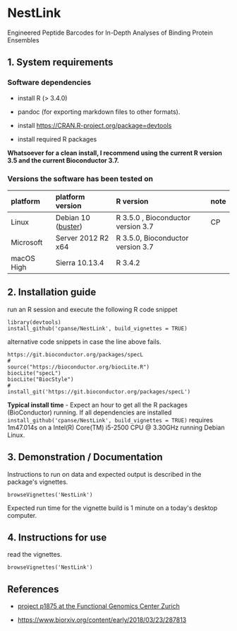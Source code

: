 # NestLink

Engineered Peptide Barcodes for In-Depth Analyses of Binding Protein Ensembles


## 1. System requirements


### Software dependencies
- install R (> 3.4.0)

- pandoc (for exporting markdown files to other formats).

- install https://CRAN.R-project.org/package=devtools

- install required R packages

**Whatsoever for a clean install, I recommend using the current R version 3.5 and the current Bioconductor 3.7.**

### Versions the software has been tested on

|platform|platform version|R version|note|
| :------- |:---------------| :-------|:------- |
|Linux     | Debian 10 ([buster](https://www.debian.org/releases/testing/releasenotes)) | R 3.5.0 , Bioconductor version 3.7| CP |
|Microsoft |Server 2012 R2 x64| R 3.5.0, Bioconductor version 3.7||
| macOS High| Sierra 10.13.4| R 3.4.2||


## 2. Installation guide

run an R session and execute the following R code snippet

```{r}
library(devtools)
install_github('cpanse/NestLink', build_vignettes = TRUE)
```

alternative code snippets in case the line above fails.
```{r}
https://git.bioconductor.org/packages/specL
#
source("https://bioconductor.org/biocLite.R")
biocLite("specL")
biocLite("BiocStyle")
#
install_git('https://git.bioconductor.org/packages/specL')

```

**Typical install time** - 
Expect an hour to get all the R packages (BioConductor) running. 
If all dependencies are installed 
`install_github('cpanse/NestLink', build_vignettes = TRUE)` requires 1m47.014s 
on a Intel(R) Core(TM) i5-2500 CPU @ 3.30GHz running Debian Linux.

## 3. Demonstration / Documentation

Instructions to run on data and expected output is described in the package's 
vignettes.

```{r}
browseVignettes('NestLink')
```

Expected run time for the vignette build is 1 minute on a today's desktop computer.

## 4. Instructions for use

read the vignettes.

```{r}
browseVignettes('NestLink')
```

## References 

- [project p1875 at the Functional Genomics Center Zurich](https://fgcz-bfabric.uzh.ch/bfabric/userlab/show-project.html?id=1875)

- https://www.biorxiv.org/content/early/2018/03/23/287813



